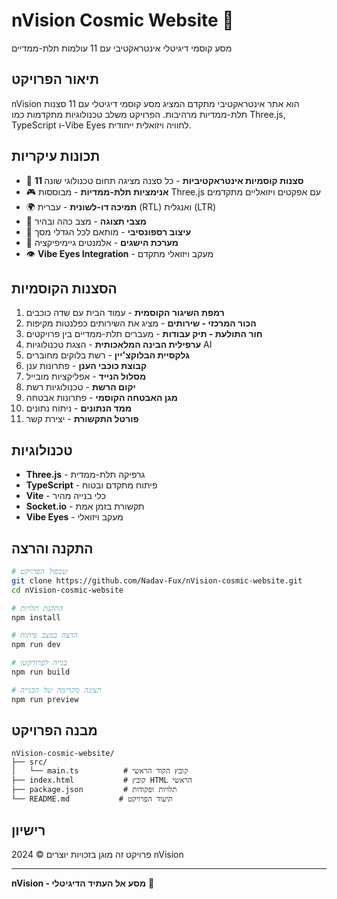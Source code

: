 # nVision Cosmic Website 🚀

מסע קוסמי דיגיטלי אינטראקטיבי עם 11 עולמות תלת-ממדיים

## תיאור הפרויקט

nVision הוא אתר אינטראקטיבי מתקדם המציג מסע קוסמי דיגיטלי עם 11 סצנות תלת-ממדיות מרהיבות. הפרויקט משלב טכנולוגיות מתקדמות כמו Three.js, TypeScript ו-Vibe Eyes לחוויה ויזואלית ייחודית.

## תכונות עיקריות

- 🌌 **11 סצנות קוסמיות אינטראקטיביות** - כל סצנה מציגה תחום טכנולוגי שונה
- 🎮 **אנימציות תלת-ממדיות** - מבוססות Three.js עם אפקטים ויזואליים מתקדמים
- 🌍 **תמיכה דו-לשונית** - עברית (RTL) ואנגלית (LTR)
- 🌙 **מצבי תצוגה** - מצב כהה ובהיר
- 📱 **עיצוב רספונסיבי** - מותאם לכל הגדלי מסך
- 🎯 **מערכת הישגים** - אלמנטים גיימיפיקציה
- 👁️ **Vibe Eyes Integration** - מעקב ויזואלי מתקדם

## הסצנות הקוסמיות

1. **רמפת השיגור הקוסמית** - עמוד הבית עם שדה כוכבים
2. **הכור המרכזי - שירותים** - מציג את השירותים כפלנטות מקיפות
3. **חור התולעת - תיק עבודות** - מעברים תלת-ממדיים בין פרויקטים
4. **ערפילית הבינה המלאכותית** - הצגת טכנולוגיות AI
5. **גלקסיית הבלוקצ'יין** - רשת בלוקים מחוברים
6. **קבוצת כוכבי הענן** - פתרונות ענן
7. **מסלול הנייד** - אפליקציות מובייל
8. **יקום הרשת** - טכנולוגיות רשת
9. **מגן האבטחה הקוסמי** - פתרונות אבטחה
10. **ממד הנתונים** - ניתוח נתונים
11. **פורטל התקשורת** - יצירת קשר

## טכנולוגיות

- **Three.js** - גרפיקה תלת-ממדית
- **TypeScript** - פיתוח מתקדם ובטוח
- **Vite** - כלי בנייה מהיר
- **Socket.io** - תקשורת בזמן אמת
- **Vibe Eyes** - מעקב ויזואלי

## התקנה והרצה

```bash
# שכפול הפרויקט
git clone https://github.com/Nadav-Fux/nVision-cosmic-website.git
cd nVision-cosmic-website

# התקנת תלויות
npm install

# הרצה במצב פיתוח
npm run dev

# בנייה לפרודקשן
npm run build

# תצוגה מקדימה של הבנייה
npm run preview
```

## מבנה הפרויקט

```
nVision-cosmic-website/
├── src/
│   └── main.ts          # קובץ הקוד הראשי
├── index.html           # קובץ HTML הראשי
├── package.json         # תלויות ופקודות
└── README.md           # תיעוד הפרויקט
```

## רישיון

פרויקט זה מוגן בזכויות יוצרים © 2024 nVision

---

**nVision - מסע אל העתיד הדיגיטלי** 🌌